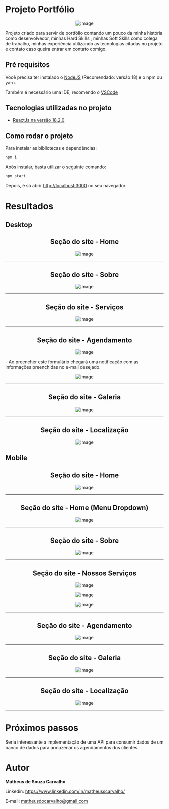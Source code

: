 # Projeto Portfólio
<div align="center">
  
![image](https://github.com/matheusscarvalho1/portfolio/assets/73304785/491bed84-3a92-42de-9823-4d493db53628)


</div>
Projeto criado para servir de portfólio contando um pouco da minha história como desenvolvedor, minhas Hard Skills , minhas Soft Skills como colega de trabalho, minhas experiência  utilizando as tecnologias citadas no projeto e contato caso queira entrar em contato comigo.

## Pré requisitos

Você precisa ter instalado o [NodeJS](https://nodejs.org/) (Recomendado: versão 18) e o npm ou yarn.

Também é necessário uma IDE, recomendo o [VSCode](https://code.visualstudio.com/)

## Tecnologias utilizadas no projeto

- [ReactJs na versão 18.2.0](https://github.com/facebook/react)


## Como rodar o projeto

Para instalar as bibliotecas e dependências:

```bash
npm i
```

Após instalar, basta utilizar o seguinte comando:

```bash
npm start
```

Depois, é só abrir [http://localhost:3000](http://localhost:3000) no seu navegador.

# Resultados

## Desktop
<div align="center">
<b><h2>Seção do site - Home</h2></b>

![image](https://github.com/matheusscarvalho1/Projeto-Barber-Shop/assets/73304785/2a54ff7f-b90c-4e31-8d95-5f38540a6700)


<hr>
<b><h2>Seção do site - Sobre</h2></b>

![image](https://github.com/matheusscarvalho1/Projeto-Barber-Shop/assets/73304785/9c3f22fe-e8c9-45c5-8bf6-f378dd6d8119)


<hr>
<b><h2>Seção do site - Serviços</h2></b>

![image](https://github.com/matheusscarvalho1/Projeto-Barber-Shop/assets/73304785/30c01bcd-543b-4457-8380-9621cbe110d9)




<hr>
<b><h2>Seção do site - Agendamento</h2></b>

![image](https://user-images.githubusercontent.com/73304785/224450864-cbaef472-24d7-4106-94e6-92519ebb9771.png)

<p align="left">
  - Ao preencher este formulário chegará uma notificação com as informações preenchidas no e-mail desejado.
</p> 
  

![image](https://github.com/matheusscarvalho1/Projeto-Barber-Shop/assets/73304785/d60ac997-fb5d-4977-b3a4-7e0cf4e34ebd)


<hr>
<b><h2>Seção do site - Galeria</h2></b>

![image](https://github.com/matheusscarvalho1/Projeto-Barber-Shop/assets/73304785/6cd1a2d5-5903-452e-98c8-4541f55b0bcd)


<hr>
<b><h2>Seção do site - Localização</h2></b>

![image](https://github.com/matheusscarvalho1/Projeto-Barber-Shop/assets/73304785/6aeebb3a-f426-47e9-9ae5-20c604395234)
</div>

## Mobile

<div align="center">
<b><h2>Seção do site - Home</h2></b>

![image](https://github.com/matheusscarvalho1/Projeto-Barber-Shop/assets/73304785/66dd978f-0656-41fc-bc7f-56c75757a711)

<hr>
<b><h2>Seção do site - Home (Menu Dropdown)</h2></b>

![image](https://github.com/matheusscarvalho1/Projeto-Barber-Shop/assets/73304785/14a67640-d559-42f7-ab5d-2b77cf2e4c0b)
<hr>
<b><h2>Seção do site - Sobre</h2></b>

![image](https://github.com/matheusscarvalho1/Projeto-Barber-Shop/assets/73304785/7c82f6a1-3760-47aa-8fde-c52f0c992926)

<hr>
<b><h2>Seção do site - Nossos Serviços</h2></b>

![image](https://github.com/matheusscarvalho1/Projeto-Barber-Shop/assets/73304785/f6ad0d23-eb7f-447d-ae82-facdfe946cd9)

![image](https://github.com/matheusscarvalho1/Projeto-Barber-Shop/assets/73304785/724a786d-25fc-47b0-bf9f-20e4b934adc2)

![image](https://github.com/matheusscarvalho1/Projeto-Barber-Shop/assets/73304785/6913a518-f5e3-44af-8af7-ba159cdc0209)




<hr>
<b><h2>Seção do site - Agendamento</h2></b>

![image](https://github.com/matheusscarvalho1/Projeto-Barber-Shop/assets/73304785/74de4bce-b923-4fd0-aa9e-77a012ec5843)
<hr>
<b><h2>Seção do site - Galeria</h2></b>

![image](https://github.com/matheusscarvalho1/Projeto-Barber-Shop/assets/73304785/698720df-23c3-42e8-9b2a-c64e9e1c00df)


<hr>

<b><h2>Seção do site - Localização</h2></b>

![image](https://github.com/matheusscarvalho1/Projeto-Barber-Shop/assets/73304785/f14b0846-db15-4fdb-95da-a9ae6081fc50)


<hr>
</div>

# Próximos passos

Seria interessante a implementação de uma API para consumir dados de um banco de dados para armazenar os agendamentos dos clientes.

# Autor

<b>Matheus de Souza Carvalho</b>

Linkedin:
https://www.linkedin.com/in/matheusscarvalho/

E-mail:
matheusdocarvalho@gmail.com
